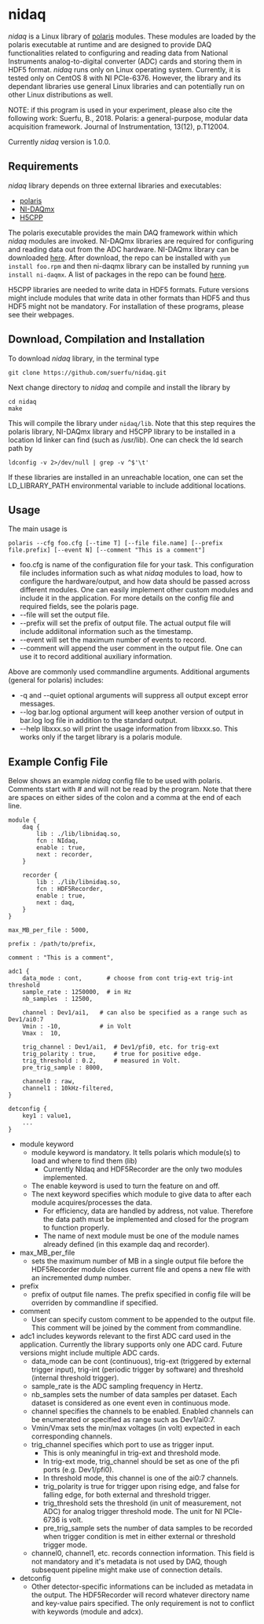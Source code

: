 # nidaq

*nidaq* is a Linux library of [polaris](https://github.com/suerfu/polaris) modules. These modules are loaded by the polaris executable at runtime and are designed to provide DAQ functionalities related to configuring and reading data from National Instruments analog-to-digital converter (ADC) cards and storing them in HDF5 format. *nidaq* runs only on Linux operating system. Currently, it is tested only on CentOS 8 with NI PCIe-6376. However, the library and its dependant libraries use general Linux libraries and can potentially run on other Linux distributions as well.

NOTE: if this program is used in your experiment, please also cite the following work: Suerfu, B., 2018. Polaris: a general-purpose, modular data acquisition framework. Journal of Instrumentation, 13(12), p.T12004.

Currently *nidaq* version is 1.0.0.

## Requirements
*nidaq* library depends on three external libraries and executables:
+ [polaris](https://github.com/suerfu/polaris)
+ [NI-DAQmx](https://www.ni.com/en-us/support/documentation/supplemental/18/daqmx-for-desktop-linux-tools.html)
+ [H5CPP](http://h5cpp.org/)

The polaris executable provides the main DAQ framework within which *nidaq* modules are invoked. NI-DAQmx libraries are required for configuring and reading data out from the ADC hardware. NI-DAQmx library can be downloaded [here](https://www.ni.com/en-us/support/downloads/drivers/download.ni-daqmx.html#428058). After download, the repo can be installed with `yum install foo.rpm` and then ni-daqmx library can be installed by running `yum install ni-daqmx`. A list of packages in the repo can be found [here](https://www.ni.com/pdf/manuals/378353f.html).

H5CPP libraries are needed to write data in HDF5 formats. Future versions might include modules that write data in other formats than HDF5 and thus HDF5 might not be mandatory. For installation of these programs, please see their webpages.


## Download, Compilation and Installation
To download *nidaq* library, in the terminal type
```
git clone https://github.com/suerfu/nidaq.git
```
Next change directory to *nidaq* and compile and install the library by
```
cd nidaq
make
```
This will compile the library under `nidaq/lib`. Note that this step requires the polaris library, NI-DAQmx library and H5CPP library to be installed in a location ld linker can find (such as /usr/lib). One can check the ld search path by
```
ldconfig -v 2>/dev/null | grep -v ^$'\t'
```
If these libraries are installed in an unreachable location, one can set the LD_LIBRARY_PATH environmental variable to include additional locations.


## Usage

The main usage is
```
polaris --cfg foo.cfg [--time T] [--file file.name] [--prefix file.prefix] [--event N] [--comment "This is a comment"]
```
+ foo.cfg is name of the configuration file for your task. This configuration file includes information such as what *nidaq* modules to load, how to configure the hardware/output, and how data should be passed across different modules. One can easily implement other custom modules and include it in the application. For more details on the config file and required fields, see the polaris page.
+ --file will set the output file.
+ --prefix will set the prefix of output file. The actual output file will include addiitonal information such as the timestamp.
+ --event will set the maximum number of events to record.
+ --comment will append the user comment in the output file. One can use it to record additional auxiliary information.

Above are commonly used commandline arguments. Additional arguments (general for polaris) includes:
+ -q and --quiet optional arguments will suppress all output except error messages.
+ --log bar.log optional argument will keep another version of output in bar.log log file in addition to the standard output.
+ --help libxxx.so will print the usage information from libxxx.so. This works only if the target library is a polaris module.

## Example Config File

Below shows an example *nidaq* config file to be used with polaris. Comments start with # and will not be read by the program. Note that there are spaces on either sides of the colon and a comma at the end of each line.
```
module {
    daq { 
        lib : ./lib/libnidaq.so,
        fcn : NIdaq,
        enable : true,
        next : recorder,
    }   

    recorder { 
        lib : ./lib/libnidaq.so,
        fcn : HDF5Recorder,
        enable : true,
        next : daq,
    }   
}

max_MB_per_file : 5000,

prefix : /path/to/prefix,

comment : "This is a comment",

adc1 {
    data_mode : cont,       # choose from cont trig-ext trig-int threshold
    sample_rate : 1250000,  # in Hz
    nb_samples  : 12500,

    channel : Dev1/ai1,   # can also be specified as a range such as Dev1/ai0:7
    Vmin : -10,           # in Volt
    Vmax :  10, 
    
    trig_channel : Dev1/ai1,  # Dev1/pfi0, etc. for trig-ext
    trig_polarity : true,     # true for positive edge.
    trig_threshold : 0.2,     # measured in Volt.
    pre_trig_sample : 8000,
 
    channel0 : raw,
    channel1 : 10kHz-filtered,
}

detconfig {
    key1 : value1,
    ...
}
```

+ module keyword
  - module keyword is mandatory. It tells polaris which module(s) to load and where to find them (lib)
    + Currently NIdaq and HDF5Recorder are the only two modules implemented.
  - The enable keyword is used to turn the feature on and off.
  - The next keyword specifies which module to give data to after each module acquires/processes the data.
    + For efficiency, data are handled by address, not value. Therefore the data path must be implemented and closed for the program to function properly.
    + The name of next module must be one of the module names already defined (in this example daq and recorder).
+ max_MB_per_file
  - sets the maximum number of MB in a single output file before the HDF5Recorder module closes current file and opens a new file with an incremented dump number.
+ prefix
  - prefix of output file names. The prefix specified in config file will be overriden by commandline if specified.
+ comment
  - User can specify custom comment to be appended to the output file. This comment will be joined by the comment from commandline.
+ adc1 includes keywords relevant to the first ADC card used in the application. Currently the library supports only one ADC card. Future versions might include multiple ADC cards.
  - data_mode can be cont (continuous), trig-ext (triggered by external trigger input), trig-int (periodic trigger by software) and threshold (internal threshold trigger).
  - sample_rate is the ADC sampling frequency in Hertz.
  - nb_samples sets the number of data samples per dataset. Each dataset is considered as one event even in continuous mode.
  - channel specifies the channels to be enabled. Enabled channels can be enumerated or specified as range such as Dev1/ai0:7.
  - Vmin/Vmax sets the min/max voltages (in volt) expected in each corresponding channels.
  - trig_channel specifies which port to use as trigger input.
    + This is only meaningful in trig-ext and threshold mode.
    + In trig-ext mode, trig_channel should be set as one of the pfi ports (e.g. Dev1/pfi0).
    + In threshold mode, this channel is one of the ai0:7 channels.
    + trig_polarity is true for trigger upon rising edge, and false for falling edge, for both external and threshold trigger.
    + trig_threshold sets the threshold (in unit of measurement, not ADC) for analog trigger threshold mode. The unit for NI PCIe-6736 is volt.
    + pre_trig_sample sets the number of data samples to be recorded when trigger condition is met in either external or threshold trigger mode.
  - channel0, channel1, etc. records connection information. This field is not mandatory and it's metadata is not used by DAQ, though subsequent pipeline might make use of connection details.
+ detconfig
  - Other detector-specific informations can be included as metadata in the output. The HDF5Recorder will record whatever directory name and key-value pairs specified. The only requirement is not to conflict with keywords (module and adcx).
